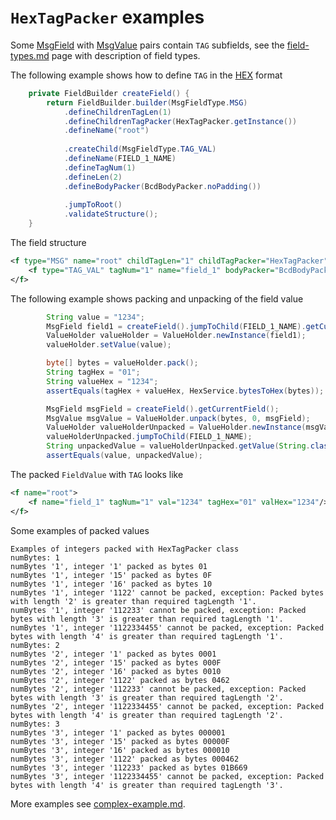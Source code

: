 # `HexTagPacker` examples

Some [MsgField](https://github.com/credibledoc/credible-doc/blob/master/iso-8583-packer/src/main/java/com/credibledoc/iso8583packer/message/MsgField.java)
with [MsgValue](https://github.com/credibledoc/credible-doc/blob/master/iso-8583-packer/src/main/java/com/credibledoc/iso8583packer/message/MsgValue.java)
pairs contain `TAG` subfields, see the [field-types.md](../field-types.md) page with description of field types.

The following example shows how to define `TAG` in the [HEX](https://en.wikipedia.org/wiki/Hexadecimal) format
```Java
    private FieldBuilder createField() {
        return FieldBuilder.builder(MsgFieldType.MSG)
            .defineChildrenTagLen(1)
            .defineChildrenTagPacker(HexTagPacker.getInstance())
            .defineName("root")
            
            .createChild(MsgFieldType.TAG_VAL)
            .defineName(FIELD_1_NAME)
            .defineTagNum(1)
            .defineLen(2)
            .defineBodyPacker(BcdBodyPacker.noPadding())
            
            .jumpToRoot()
            .validateStructure();
    }
```

The field structure
```XML
<f type="MSG" name="root" childTagLen="1" childTagPacker="HexTagPacker">
    <f type="TAG_VAL" tagNum="1" name="field_1" bodyPacker="BcdBodyPacker" len="2"/>
</f>
```

The following example shows packing and unpacking of the field value
```Java
        String value = "1234";
        MsgField field1 = createField().jumpToChild(FIELD_1_NAME).getCurrentField();
        ValueHolder valueHolder = ValueHolder.newInstance(field1);
        valueHolder.setValue(value);

        byte[] bytes = valueHolder.pack();
        String tagHex = "01";
        String valueHex = "1234";
        assertEquals(tagHex + valueHex, HexService.bytesToHex(bytes));

        MsgField msgField = createField().getCurrentField();
        MsgValue msgValue = ValueHolder.unpack(bytes, 0, msgField);
        ValueHolder valueHolderUnpacked = ValueHolder.newInstance(msgValue, msgField);
        valueHolderUnpacked.jumpToChild(FIELD_1_NAME);
        String unpackedValue = valueHolderUnpacked.getValue(String.class);
        assertEquals(value, unpackedValue);
```

The packed `FieldValue` with `TAG` looks like
```XML
<f name="root">
    <f name="field_1" tagNum="1" val="1234" tagHex="01" valHex="1234"/>
</f>
```

Some examples of packed values
```
Examples of integers packed with HexTagPacker class
numBytes: 1
numBytes '1', integer '1' packed as bytes 01
numBytes '1', integer '15' packed as bytes 0F
numBytes '1', integer '16' packed as bytes 10
numBytes '1', integer '1122' cannot be packed, exception: Packed bytes with length '2' is greater than required tagLength '1'.
numBytes '1', integer '112233' cannot be packed, exception: Packed bytes with length '3' is greater than required tagLength '1'.
numBytes '1', integer '1122334455' cannot be packed, exception: Packed bytes with length '4' is greater than required tagLength '1'.
numBytes: 2
numBytes '2', integer '1' packed as bytes 0001
numBytes '2', integer '15' packed as bytes 000F
numBytes '2', integer '16' packed as bytes 0010
numBytes '2', integer '1122' packed as bytes 0462
numBytes '2', integer '112233' cannot be packed, exception: Packed bytes with length '3' is greater than required tagLength '2'.
numBytes '2', integer '1122334455' cannot be packed, exception: Packed bytes with length '4' is greater than required tagLength '2'.
numBytes: 3
numBytes '3', integer '1' packed as bytes 000001
numBytes '3', integer '15' packed as bytes 00000F
numBytes '3', integer '16' packed as bytes 000010
numBytes '3', integer '1122' packed as bytes 000462
numBytes '3', integer '112233' packed as bytes 01B669
numBytes '3', integer '1122334455' cannot be packed, exception: Packed bytes with length '4' is greater than required tagLength '3'.
```

More examples see [complex-example.md](../complex-example.md).